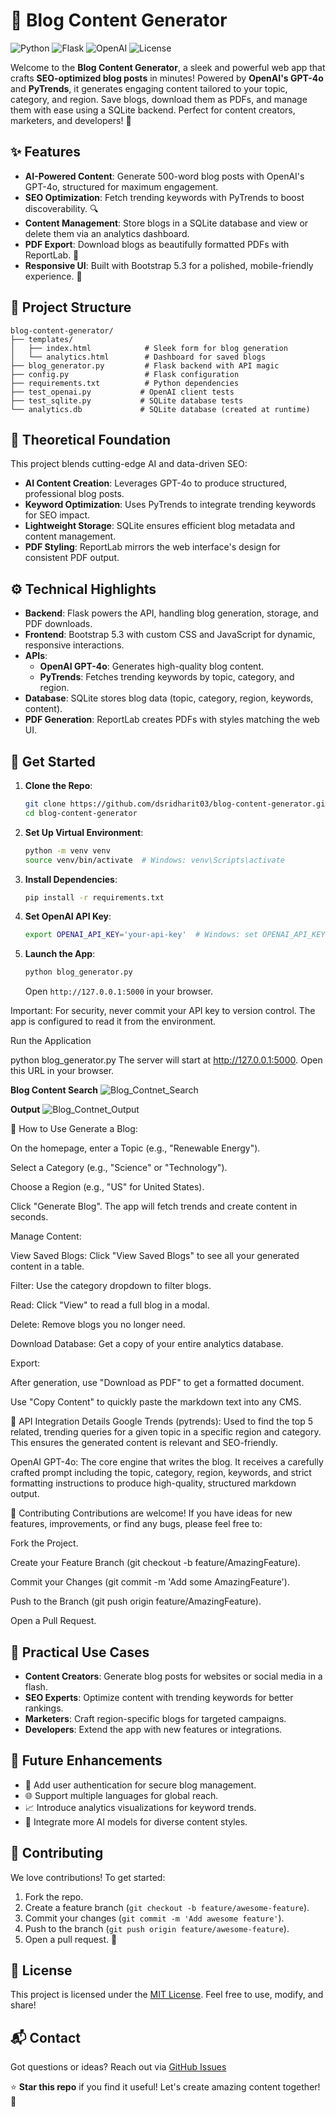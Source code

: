 # 🚀 Blog Content Generator

![Python](https://img.shields.io/badge/Python-3.8%2B-blue?style=flat-square&logo=python)
![Flask](https://img.shields.io/badge/Flask-2.0-green?style=flat-square&logo=flask)
![OpenAI](https://img.shields.io/badge/OpenAI-GPT--4o-orange?style=flat-square)
![License](https://img.shields.io/badge/License-MIT-yellow?style=flat-square)

Welcome to the **Blog Content Generator**, a sleek and powerful web app that crafts **SEO-optimized blog posts** in minutes! Powered by **OpenAI's GPT-4o** and **PyTrends**, it generates engaging content tailored to your topic, category, and region. Save blogs, download them as PDFs, and manage them with ease using a SQLite backend. Perfect for content creators, marketers, and developers! 🎉

## ✨ Features
- **AI-Powered Content**: Generate 500-word blog posts with OpenAI's GPT-4o, structured for maximum engagement.
- **SEO Optimization**: Fetch trending keywords with PyTrends to boost discoverability. 🔍
- **Content Management**: Store blogs in a SQLite database and view or delete them via an analytics dashboard.
- **PDF Export**: Download blogs as beautifully formatted PDFs with ReportLab. 📄
- **Responsive UI**: Built with Bootstrap 5.3 for a polished, mobile-friendly experience. 📱

## 📂 Project Structure
```
blog-content-generator/
├── templates/
│   ├── index.html            # Sleek form for blog generation
│   └── analytics.html        # Dashboard for saved blogs
├── blog_generator.py         # Flask backend with API magic
├── config.py                 # Flask configuration
├── requirements.txt          # Python dependencies
├── test_openai.py           # OpenAI client tests
├── test_sqlite.py           # SQLite database tests
└── analytics.db             # SQLite database (created at runtime)
```

## 🧠 Theoretical Foundation
This project blends cutting-edge AI and data-driven SEO:
- **AI Content Creation**: Leverages GPT-4o to produce structured, professional blog posts.
- **Keyword Optimization**: Uses PyTrends to integrate trending keywords for SEO impact.
- **Lightweight Storage**: SQLite ensures efficient blog metadata and content management.
- **PDF Styling**: ReportLab mirrors the web interface's design for consistent PDF output.

## ⚙️ Technical Highlights
- **Backend**: Flask powers the API, handling blog generation, storage, and PDF downloads.
- **Frontend**: Bootstrap 5.3 with custom CSS and JavaScript for dynamic, responsive interactions.
- **APIs**:
  - **OpenAI GPT-4o**: Generates high-quality blog content.
  - **PyTrends**: Fetches trending keywords by topic, category, and region.
- **Database**: SQLite stores blog data (topic, category, region, keywords, content).
- **PDF Generation**: ReportLab creates PDFs with styles matching the web UI.

## 🚀 Get Started
1. **Clone the Repo**:
   ```bash
   git clone https://github.com/dsridharit03/blog-content-generator.git
   cd blog-content-generator
   ```

2. **Set Up Virtual Environment**:
   ```bash
   python -m venv venv
   source venv/bin/activate  # Windows: venv\Scripts\activate
   ```

3. **Install Dependencies**:
   ```bash
   pip install -r requirements.txt
   ```

4. **Set OpenAI API Key**:
   ```bash
   export OPENAI_API_KEY='your-api-key'  # Windows: set OPENAI_API_KEY=your-api-key
   ```

5. **Launch the App**:
   ```bash
   python blog_generator.py
   ```
   Open `http://127.0.0.1:5000` in your browser.

Important: For security, never commit your API key to version control. The app is configured to read it from the environment.

Run the Application


python blog_generator.py
The server will start at http://127.0.0.1:5000. Open this URL in your browser.

**Blog Content Search**
![Blog_Contnet_Search](https://github.com/user-attachments/assets/f7058b05-9370-47c2-96fc-cbd6f20b0f9e)

**Output**
![Blog_Contnet_Output](https://github.com/user-attachments/assets/df590da8-7e47-410c-9734-b0d181fad24d)



🎯 How to Use
Generate a Blog:

On the homepage, enter a Topic (e.g., "Renewable Energy").

Select a Category (e.g., "Science" or "Technology").

Choose a Region (e.g., "US" for United States).

Click "Generate Blog". The app will fetch trends and create content in seconds.

Manage Content:

View Saved Blogs: Click "View Saved Blogs" to see all your generated content in a table.

Filter: Use the category dropdown to filter blogs.

Read: Click "View" to read a full blog in a modal.

Delete: Remove blogs you no longer need.

Download Database: Get a copy of your entire analytics database.

Export:

After generation, use "Download as PDF" to get a formatted document.

Use "Copy Content" to quickly paste the markdown text into any CMS.

🔧 API Integration Details
Google Trends (pytrends): Used to find the top 5 related, trending queries for a given topic in a specific region and category. This ensures the generated content is relevant and SEO-friendly.

OpenAI GPT-4o: The core engine that writes the blog. It receives a carefully crafted prompt including the topic, category, region, keywords, and strict formatting instructions to produce high-quality, structured markdown output.

🤝 Contributing
Contributions are welcome! If you have ideas for new features, improvements, or find any bugs, please feel free to:

Fork the Project.

Create your Feature Branch (git checkout -b feature/AmazingFeature).

Commit your Changes (git commit -m 'Add some AmazingFeature').

Push to the Branch (git push origin feature/AmazingFeature).

Open a Pull Request.

## 🌟 Practical Use Cases
- **Content Creators**: Generate blog posts for websites or social media in a flash.
- **SEO Experts**: Optimize content with trending keywords for better rankings.
- **Marketers**: Craft region-specific blogs for targeted campaigns.
- **Developers**: Extend the app with new features or integrations.

## 🔮 Future Enhancements
- 🔐 Add user authentication for secure blog management.
- 🌐 Support multiple languages for global reach.
- 📈 Introduce analytics visualizations for keyword trends.
- 🤖 Integrate more AI models for diverse content styles.

## 🤝 Contributing
We love contributions! To get started:
1. Fork the repo.
2. Create a feature branch (`git checkout -b feature/awesome-feature`).
3. Commit your changes (`git commit -m 'Add awesome feature'`).
4. Push to the branch (`git push origin feature/awesome-feature`).
5. Open a pull request. 🚀

## 📜 License
This project is licensed under the [MIT License](LICENSE). Feel free to use, modify, and share!

## 📬 Contact
Got questions or ideas? Reach out via [GitHub Issues](https://github.com/dsridharit03/blog-content-generator/issues)

⭐ **Star this repo** if you find it useful! Let's create amazing content together! 🎉
